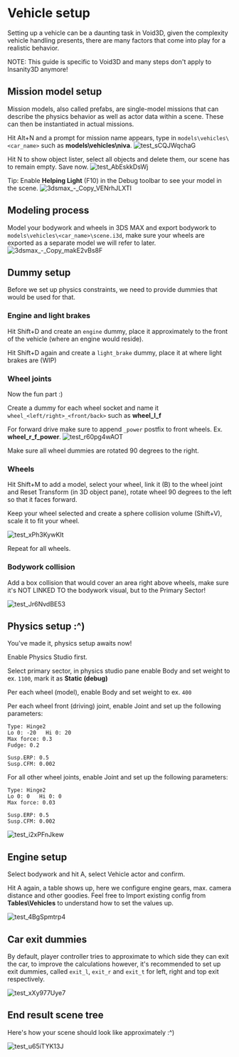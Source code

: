 # Vehicle setup

Setting up a vehicle can be a daunting task in Void3D, given the complexity vehicle handling presents, there are many factors that come into play for a realistic behavior.

NOTE: This guide is specific to Void3D and many steps don't apply to Insanity3D anymore!

## Mission model setup

Mission models, also called prefabs, are single-model missions that can describe the physics behavior as well as actor data within a scene. These can then be instantiated in actual missions.

Hit Alt+N and a prompt for mission name appears, type in `models\vehicles\<car_name>` such as **models\vehicles\niva**.
![test_sCQJWqchaG](https://user-images.githubusercontent.com/9026786/165065737-c51ab8e0-8455-488e-a53a-ac38f8466ebd.png)

Hit N to show object lister, select all objects and delete them, our scene has to remain empty. Save now.
![test_AbEskkDsWj](https://user-images.githubusercontent.com/9026786/165065828-45484483-3700-4e22-87a4-d5aac59ffd2f.png)

Tip: Enable **Helping Light** (F10) in the Debug toolbar to see your model in the scene.
![3dsmax_-_Copy_VENrhJLXTI](https://user-images.githubusercontent.com/9026786/165065949-2c933bf8-9d9d-45b8-b90b-c9fb86160d92.png)

## Modeling process

Model your bodywork and wheels in 3DS MAX and export bodywork to `models\vehicles\<car_name>\scene.i3d`, make sure your wheels are exported as a separate model we will refer to later.
![3dsmax_-_Copy_makE2vBs8F](https://user-images.githubusercontent.com/9026786/165065588-424bb7a0-6f31-46bc-a73c-2229bec0800b.png)

## Dummy setup

Before we set up physics constraints, we need to provide dummies that would be used for that.

### Engine and light brakes

Hit Shift+D and create an `engine` dummy, place it approximately to the front of the vehicle (where an engine would reside).

Hit Shift+D again and create a `light_brake` dummy, place it at where light brakes are (WIP)

### Wheel joints

Now the fun part :)

Create a dummy for each wheel socket and name it `wheel_<left/right>_<front/back>` such as **wheel_l_f**

For forward drive make sure to append `_power` postfix to front wheels. Ex. **wheel_r_f_power**.
![test_r60pg4wAOT](https://user-images.githubusercontent.com/9026786/165066132-6bfda7b2-baff-4027-a7db-609b5e93a620.png)

Make sure all wheel dummies are rotated 90 degrees to the right.

### Wheels

Hit Shift+M to add a model, select your wheel, link it (B) to the wheel joint and Reset Transform (in 3D object pane), rotate wheel 90 degrees to the left so that it faces forward.

Keep your wheel selected and create a sphere collision volume (Shift+V), scale it to fit your wheel.

![test_xPh3KywKlt](https://user-images.githubusercontent.com/9026786/165065299-a1dce0bc-b7bb-4745-bf32-0f5ff9c48943.png)

Repeat for all wheels.

### Bodywork collision

Add a box collision that would cover an area right above wheels, make sure it's NOT LINKED TO the bodywork visual, but to the Primary Sector!

![test_Jr6NvdBE53](https://user-images.githubusercontent.com/9026786/165064325-f0e8924d-3d9f-4f9b-8925-8b93ec4c67c8.png)

## Physics setup :^)

You've made it, physics setup awaits now!

Enable Physics Studio first.

Select primary sector, in physics studio pane enable Body and set weight to ex. `1100`, mark it as **Static (debug)**

Per each wheel (model), enable Body and set weight to ex. `400`

Per each wheel front (driving) joint, enable Joint and set up the following parameters:
```
Type: Hinge2
Lo 0: -20   Hi 0: 20
Max force: 0.3
Fudge: 0.2

Susp.ERP: 0.5
Susp.CFM: 0.002
```
For all other wheel joints, enable Joint and set up the following parameters:
```
Type: Hinge2
Lo 0: 0   Hi 0: 0
Max force: 0.03

Susp.ERP: 0.5
Susp.CFM: 0.002
```

![test_i2xPFnJkew](https://user-images.githubusercontent.com/9026786/165064709-039621d1-7a34-4f2e-8b2e-be25ad319212.png)

## Engine setup

Select bodywork and hit A, select Vehicle actor and confirm.

Hit A again, a table shows up, here we configure engine gears, max. camera distance and other goodies. Feel free to Import existing config from **Tables\Vehicles** to understand how to set the values up.

![test_4BgSpmtrp4](https://user-images.githubusercontent.com/9026786/165066709-9ed38b74-360e-41a0-a44f-b16fd7474f8a.png)

## Car exit dummies

By default, player controller tries to approximate to which side they can exit the car, to improve the calculations however, it's recommended to set up exit dummies, called `exit_l`, `exit_r` and `exit_t` for left, right and top exit respectively.

![test_xXy977Uye7](https://user-images.githubusercontent.com/9026786/165066607-8d2b61d5-6eaf-4ac1-943a-adacf3a62413.png)

## End result scene tree

Here's how your scene should look like approximately :^)

![test_u65iTYK13J](https://user-images.githubusercontent.com/9026786/165064879-3f47213c-9b0b-474e-9dd2-340c3f011d1b.png)

